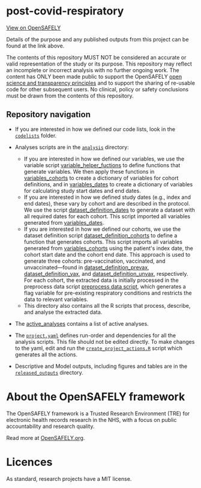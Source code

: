 # post-covid-respiratory

[View on OpenSAFELY](https://jobs.opensafely.org/repo/https%253A%252F%252Fgithub.com%252Fopensafely%252Fpost-covid-respiratory/)

Details of the purpose and any published outputs from this project can be found at the link above.

The contents of this repository MUST NOT be considered an accurate or valid representation of the study or its purpose. 
This repository may reflect an incomplete or incorrect analysis with no further ongoing work.
The content has ONLY been made public to support the OpenSAFELY [open science and transparency principles](https://www.opensafely.org/about/#contributing-to-best-practice-around-open-science) and to support the sharing of re-usable code for other subsequent users.
No clinical, policy or safety conclusions must be drawn from the contents of this repository.

## Repository navigation

-   If you are interested in how we defined our code lists, look in the [`codelists`](./codelists) folder.

-   Analyses scripts are in the [`analysis`](./analysis) directory:

    -   If you are interested in how we defined our variables, we use the variable script [variable_helper_fuctions](analysis/dataset_definition/variable_helper_functions.py) to define functions that generate variables. We then apply these functions in [variables_cohorts](analysis/variables_cohorts.py) to create a dictionary of variables for cohort definitions, and in [variables_dates](analysis/dataset_definition/variables_dates.py) to create a dictionary of variables for calculating study start dates and end dates.
    -   If you are interested in how we defined study dates (e.g., index and end dates), these vary by cohort and are described in the protocol. We use the script [dataset_definition_dates](analysis/dataset_definition/dataset_definition_dates.py) to generate a dataset with all required dates for each cohort. This script imported all variables generated from [variables_dates](analysis/dataset_definition/variables_dates.py).
    -   If you are interested in how we defined our cohorts, we use the dataset definition script [dataset_definition_cohorts](analysis/dataset_definition/dataset_definition_cohorts.py) to define a function that generates cohorts. This script imports all variables generated from [variables_cohorts](analysis/dataset_definition/variables_cohorts.py) using the patient's index date, the cohort start date and the cohort end date. This approach is used to generate three cohorts: pre-vaccination, vaccinated, and unvaccinated—found in [dataset_definition_prevax](analysis/dataset_definition/dataset_definition_prevax.py), [dataset_definition_vax](analysis/dataset_definition/dataset_definition_vax.py), and [dataset_definition_unvax](analysis/dataset_definition/dataset_definition_unvax.py), respectively. For each cohort, the extracted data is initially processed in the preprocess data script [preprocess data script](analysis/preprocess/preprocess_data.R), which generates a flag variable for pre-existing respiratory conditions and restricts the data to relevant variables.
    -   This directory also contains all the R scripts that process, describe, and analyse the extracted data.

-   The [active_analyses](lib/active_analyses.rds) contains a list of active analyses.

-   The [`project.yaml`](./project.yaml) defines run-order and dependencies for all the analysis scripts. This file should not be edited directly. To make changes to the yaml, edit and run the [`create_project_actions.R`](analysis/create_project_actions.R) script which generates all the actions.

-   Descriptive and Model outputs, including figures and tables are in the [`released_outputs`](./release_outputs) directory.

# About the OpenSAFELY framework

The OpenSAFELY framework is a Trusted Research Environment (TRE) for electronic
health records research in the NHS, with a focus on public accountability and
research quality.

Read more at [OpenSAFELY.org](https://opensafely.org).

# Licences
As standard, research projects have a MIT license. 